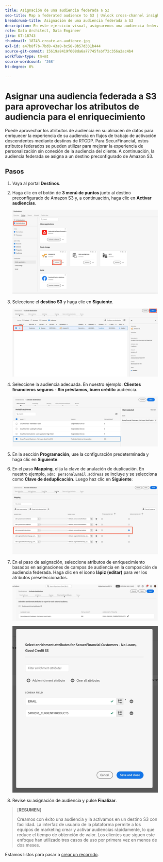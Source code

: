 ```yaml
---
title: Asignación de una audiencia federada a S3
seo-title: Map a federated audience to S3 | Unlock cross-channel insights with Federated Audience Composition
breadcrumb-title: Asignación de una audiencia federada a S3
description: En este ejercicio visual, asignaremos una audiencia federada a un destino de Real-Time CDP descendente para ofrecer compatibilidad con una experiencia sin conexión personalizada.
role: Data Architect, Data Engineer
jira: KT-18743
thumbnail: 18743-create-an-audience.jpg
exl-id: a47b8f7b-7bd0-43a0-bc58-8b57d331b444
source-git-commit: 15619a8419f608da6a77745fabf72c356a2ac4b4
workflow-type: tm+mt
source-wordcount: '268'
ht-degree: 0%

---
```


# Asignar una audiencia federada a S3 para aprovechar los atributos de audiencia para el enriquecimiento

Puede aprovechar los atributos de audiencia en su almacén de datos para enriquecer la experiencia de su audiencia en flujos de trabajo de activación descendentes mediante destinos de RTCDP. Para SecurFinancial, estos atributos federados se pueden utilizar para mejorar la experiencia de personalización sin conexión de la audiencia del cliente. A continuación, la audiencia federada se asigna a un destino preconfigurado de Amazon S3.

## Pasos

1. Vaya al portal **Destinos**.

2. Haga clic en el botón de **3 menú de puntos** junto al destino preconfigurado de Amazon S3 y, a continuación, haga clic en **Activar audiencias**.

   ![activar-audiencias](assets/activate-audiences.png)

3. Seleccione el **destino S3** y haga clic en **Siguiente**.

   ![select-s3-destination](assets/select-s3-destination.png)

4. Seleccione la audiencia adecuada. En nuestro ejemplo: **Clientes financieros seguros - Sin préstamos, buen crédito** audiencia.

   ![select-s3-audience](assets/select-s3-audience.png)

5. En la sección **Programación**, use la configuración predeterminada y haga clic en **Siguiente**.

6. En el paso **Mapping**, elija la clave de anulación de duplicación. En nuestro ejemplo, `xdm: personalEmail.address` se incluye y se selecciona como **Clave de deduplicación**. Luego haz clic en **Siguiente**:

   ![clave de anulación de duplicación](assets/deduplication-key.png)

7. En el paso de asignación, seleccione atributos de enriquecimiento basados en asignaciones de campos de audiencia en la composición de audiencia federada. Haga clic en el icono **lápiz (editar)** para ver los atributos preseleccionados.

   ![edit-attributes](assets/edit-attributes.png)

   ![atributos-finales](assets/final-attribution.png)

8. Revise su asignación de audiencia y pulse **Finalizar**.

>[**RESUMEN**]
>
> Creamos con éxito una audiencia y la activamos en un destino S3 con facilidad. La interfaz de usuario de la plataforma permite a los equipos de marketing crear y activar audiencias rápidamente, lo que reduce el tiempo de obtención de valor. Los clientes que siguen este enfoque han utilizado tres casos de uso por primera vez en menos de dos meses.

Estamos listos para pasar a [crear un recorrido](build-journey-federated-audience.md).
